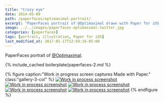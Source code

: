 ```yaml
---
title: "Crazy eye"
date: 2014-05-09
path: /paperfaces/optimaximal-portrait/
excerpt: "PaperFaces portrait of @Optimaximal drawn with Paper for iOS on an iPad."
image: ../../images/paperfaces-optimaximal-twitter.jpg
categories: [paperfaces]
tags: [portrait, illustration, Paper for iOS]
last_modified_at: 2017-01-17T12:59:16-05:00
---
```


PaperFaces portrait of [@Optimaximal](https://twitter.com/optimaximal).

{% include_cached boilerplate/paperfaces-2.md %}

{% figure caption:"Work in progress screen captures Made with Paper." class:"gallery-3-col" %}
[![Work in process screenshot](../../images/paperfaces-optimaximal-process-1-600.jpg)](../../images/paperfaces-optimaximal-process-1-lg.jpg) [![Work in process screenshot](../../images/paperfaces-optimaximal-process-2-600.jpg)](../../images/paperfaces-optimaximal-process-2-lg.jpg) [![Work in process screenshot](../../images/paperfaces-optimaximal-process-3-600.jpg)](../../images/paperfaces-optimaximal-process-3-lg.jpg) [![Work in process screenshot](../../images/paperfaces-optimaximal-process-4-600.jpg)](../../images/paperfaces-optimaximal-process-4-lg.jpg) [![Work in process screenshot](../../images/paperfaces-optimaximal-process-5-600.jpg)](../../images/paperfaces-optimaximal-process-5-lg.jpg)
{% endfigure %}
